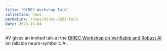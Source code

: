 ```yaml
---
title: "DIREC Workshop Talk"
collection: news
permalink: /news/direc-2023-talk
date: 2023-11-04
---
```

AV gives an invited talk at the <a href="https://direc.dk/workshop-on-verifiable-and-robust-ai-2/">DIREC Workshop on Verifiable and Robust AI</a> on reliable neuro-symbolic AI.